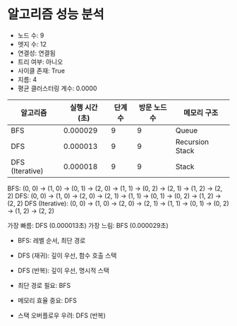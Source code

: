 # 알고리즘 성능 분석

- 노드 수: 9
- 엣지 수: 12
- 연결성: 연결됨
- 트리 여부: 아니오
- 사이클 존재: True
- 지름: 4
- 평균 클러스터링 계수: 0.0000

| 알고리즘 | 실행 시간 (초) | 단계 수 | 방문 노드 수 | 메모리 구조 |
|----------|----------------|---------|--------------|-------------|
| BFS | 0.000029 | 9 | 9 | Queue |
| DFS | 0.000013 | 9 | 9 | Recursion Stack |
| DFS (Iterative) | 0.000018 | 9 | 9 | Stack |

BFS: (0, 0) → (1, 0) → (0, 1) → (2, 0) → (1, 1) → (0, 2) → (2, 1) → (1, 2) → (2, 2)
DFS: (0, 0) → (1, 0) → (2, 0) → (2, 1) → (1, 1) → (0, 1) → (0, 2) → (1, 2) → (2, 2)
DFS (Iterative): (0, 0) → (1, 0) → (2, 0) → (2, 1) → (1, 1) → (0, 1) → (0, 2) → (1, 2) → (2, 2)

가장 빠름: DFS (0.000013초)
가장 느림: BFS (0.000029초)

- BFS: 레벨 순서, 최단 경로
- DFS (재귀): 깊이 우선, 함수 호출 스택
- DFS (반복): 깊이 우선, 명시적 스택

- 최단 경로 필요: BFS
- 메모리 효율 중요: DFS
- 스택 오버플로우 우려: DFS (반복)